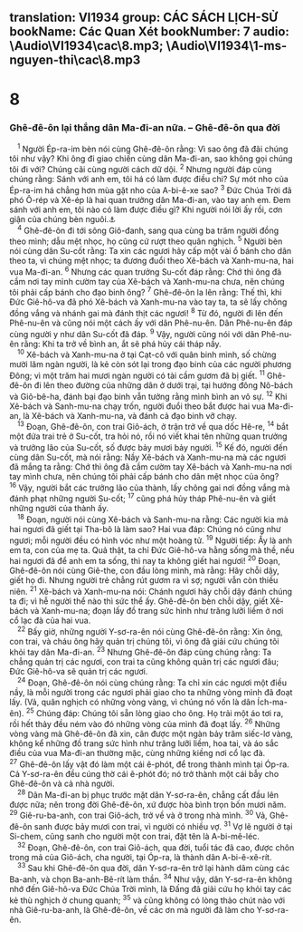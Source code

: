 translation: VI1934
group: CÁC SÁCH LỊCH-SỬ
bookName: Các Quan Xét 
bookNumber: 7
audio: \Audio\VI1934\cac\8.mp3; \Audio\VI1934\1-ms-nguyen-thi\cac\8.mp3
-------

<div class="title"><h1>8</h1><h3>Ghê-đê-ôn lại thắng dân Ma-đi-an nữa. – Ghê-đê-ôn qua đời</h3></div>
<span class="verse cac_8_1"> <sup>1</sup> Người Ép-ra-im bèn nói cùng Ghê-đê-ôn rằng: Vì sao ông đã đãi chúng tôi như vậy? Khi ông đi giao chiến cùng dân Ma-đi-an, sao không gọi chúng tôi đi với? Chúng cãi cùng người cách dữ dội. </span>
<span class="verse cac_8_2"><sup>2</sup> Nhưng người đáp cùng chúng rằng: Sánh với anh em, tôi há có làm được điều chi? Sự mót nho của Ép-ra-im há chẳng hơn mùa gặt nho của A-bi-ê-xe sao? </span>
<span class="verse cac_8_3"><sup>3</sup> Đức Chúa Trời đã phó Ô-rép và Xê-ép là hai quan trưởng dân Ma-đi-an, vào tay anh em. Đem sánh với anh em, tôi nào có làm được điều gì? Khi người nói lời ấy rồi, cơn giận của chúng bèn nguôi.<a data-toggle="tooltip" data-placement="bottom" title="Thi 83:11">⚓</a><br/></span>
<span class="verse cac_8_4"> <sup>4</sup> Ghê-đê-ôn đi tới sông Giô-đanh, sang qua cùng ba trăm người đồng theo mình; dẫu mệt nhọc, họ cũng cứ rượt theo quân nghịch. </span>
<span class="verse cac_8_5"><sup>5</sup> Người bèn nói cùng dân Su-cốt rằng: Ta xin các ngươi hãy cấp một vài ổ bánh cho dân theo ta, vì chúng mệt nhọc; ta đương đuổi theo Xê-bách và Xanh-mu-na, hai vua Ma-đi-an. </span>
<span class="verse cac_8_6"><sup>6</sup> Nhưng các quan trưởng Su-cốt đáp rằng: Chớ thì ông đã cầm nơi tay mình cườm tay của Xê-bách và Xanh-mu-na chưa, nên chúng tôi phải cấp bánh cho đạo binh ông? </span>
<span class="verse cac_8_7"><sup>7</sup> Ghê-đê-ôn la lên rằng: Thế thì, khi Đức Giê-hô-va đã phó Xê-bách và Xanh-mu-na vào tay ta, ta sẽ lấy chông đồng vắng và nhánh gai mà đánh thịt các ngươi! </span>
<span class="verse cac_8_8"><sup>8</sup> Từ đó, người đi lên đến Phê-nu-ên và cũng nói một cách ấy với dân Phê-nu-ên. Dân Phê-nu-ên đáp cùng người y như dân Su-cốt đã đáp. </span>
<span class="verse cac_8_9"><sup>9</sup> Vậy, người cũng nói với dân Phê-nu-ên rằng: Khi ta trở về bình an, ắt sẽ phá hủy cái tháp nầy. <br/></span>
<span class="verse cac_8_10"> <sup>10</sup> Xê-bách và Xanh-mu-na ở tại Cạt-cô với quân binh mình, số chừng mười lăm ngàn người, là kẻ còn sót lại trong đạo binh của các người phương Đông; vì một trăm hai mươi ngàn người có tài cầm gươm đã bị giết. </span>
<span class="verse cac_8_11"><sup>11</sup> Ghê-đê-ôn đi lên theo đường của những dân ở dưới trại, tại hướng đông Nô-bách và Giô-bê-ha, đánh bại đạo binh vẫn tưởng rằng mình bình an vô sự. </span>
<span class="verse cac_8_12"><sup>12</sup> Khi Xê-bách và Sanh-mu-na chạy trốn, người đuổi theo bắt được hai vua Ma-đi-an, là Xê-bách và Xanh-mu-na, và đánh cả đạo binh vỡ chạy. <br/></span>
<span class="verse cac_8_13"> <sup>13</sup> Đoạn, Ghê-đê-ôn, con trai Giô-ách, ở trận trở về qua dốc Hê-re, </span>
<span class="verse cac_8_14"><sup>14</sup> bắt một đứa trai trẻ ở Su-cốt, tra hỏi nó, rồi nó viết khai tên những quan trưởng và trưởng lão của Su-cốt, số được bảy mươi bảy người. </span>
<span class="verse cac_8_15"><sup>15</sup> Kế đó, người đến cùng dân Su-cốt, mà nói rằng: Nầy Xê-bách và Xanh-mu-na mà các ngươi đã mắng ta rằng: Chớ thì ông đã cầm cườm tay Xê-bách và Xanh-mu-na nơi tay mình chưa, nên chúng tôi phải cấp bánh cho dân mệt nhọc của ông? </span>
<span class="verse cac_8_16"><sup>16</sup> Vậy, người bắt các trưởng lão của thành, lấy chông gai nơi đồng vắng mà đánh phạt những người Su-cốt; </span>
<span class="verse cac_8_17"><sup>17</sup> cũng phá hủy tháp Phê-nu-ên và giết những người của thành ấy. <br/></span>
<span class="verse cac_8_18"> <sup>18</sup> Đoạn, người nói cùng Xê-bách và Sanh-mu-na rằng: Các người kia mà hai ngươi đã giết tại Tha-bô là làm sao? Hai vua đáp: Chúng nó cũng như ngươi; mỗi người đều có hình vóc như một hoàng tử. </span>
<span class="verse cac_8_19"><sup>19</sup> Người tiếp: Ấy là anh em ta, con của mẹ ta. Quả thật, ta chỉ Đức Giê-hô-va hằng sống mà thề, nếu hai ngươi đã để anh em ta sống, thì nay ta không giết hai ngươi! </span>
<span class="verse cac_8_20"><sup>20</sup> Đoạn, Ghê-đê-ôn nói cùng Giê-the, con đầu lòng mình, mà rằng: Hãy chỗi dậy, giết họ đi. Nhưng người trẻ chẳng rút gươm ra vì sợ; người vẫn còn thiếu niên. </span>
<span class="verse cac_8_21"><sup>21</sup> Xê-bách và Xanh-mu-na nói: Chánh ngươi hãy chỗi dậy đánh chúng ta đi; vì hễ người thể nào thì sức thể ấy. Ghê-đê-ôn bèn chỗi dậy, giết Xê-bách và Xanh-mu-na; đoạn lấy đồ trang sức hình như trăng lưỡi liềm ở nơi cổ lạc đà của hai vua. <br/></span>
<span class="verse cac_8_22"> <sup>22</sup> Bấy giờ, những người Y-sơ-ra-ên nói cùng Ghê-đê-ôn rằng: Xin ông, con trai, và cháu ông hãy quản trị chúng tôi, vì ông đã giải cứu chúng tôi khỏi tay dân Ma-đi-an. </span>
<span class="verse cac_8_23"><sup>23</sup> Nhưng Ghê-đê-ôn đáp cùng chúng rằng: Ta chẳng quản trị các ngươi, con trai ta cũng không quản trị các ngươi đâu; Đức Giê-hô-va sẽ quản trị các ngươi. <br/></span>
<span class="verse cac_8_24"> <sup>24</sup> Đoạn, Ghê-đê-ôn nói cùng chúng rằng: Ta chỉ xin các ngươi một điều nầy, là mỗi người trong các ngươi phải giao cho ta những vòng mình đã đoạt lấy. (Vả, quân nghịch có những vòng vàng, vì chúng nó vốn là dân Ích-ma-ên). </span>
<span class="verse cac_8_25"><sup>25</sup> Chúng đáp: Chúng tôi sẵn lòng giao cho ông. Họ trải một áo tơi ra, rồi hết thảy đều ném vào đó những vòng của mình đã đoạt lấy. </span>
<span class="verse cac_8_26"><sup>26</sup> Những vòng vàng mà Ghê-đê-ôn đã xin, cân được một ngàn bảy trăm siếc-lơ vàng, không kể những đồ trang sức hình như trăng lưỡi liềm, hoa tai, và áo sắc điều của vua Ma-đi-an thường mặc, cùng những kiềng nơi cổ lạc đà. </span>
<span class="verse cac_8_27"><sup>27</sup> Ghê-đê-ôn lấy vật đó làm một cái ê-phót, để trong thành mình tại Óp-ra. Cả Y-sơ-ra-ên đều cúng thờ cái ê-phót đó; nó trở thành một cái bẫy cho Ghê-đê-ôn và cả nhà người. <br/></span>
<span class="verse cac_8_28"> <sup>28</sup> Dân Ma-đi-an bị phục trước mặt dân Y-sơ-ra-ên, chẳng cất đầu lên được nữa; nên trong đời Ghê-đê-ôn, xứ được hòa bình trọn bốn mươi năm. </span>
<span class="verse cac_8_29"><sup>29</sup> Giê-ru-ba-anh, con trai Giô-ách, trở về và ở trong nhà mình. </span>
<span class="verse cac_8_30"><sup>30</sup> Vả, Ghê-đê-ôn sanh được bảy mươi con trai, vì người có nhiều vợ. </span>
<span class="verse cac_8_31"><sup>31</sup> Vợ lẽ người ở tại Si-chem, cũng sanh cho người một con trai, đặt tên là A-bi-mê-léc. <br/></span>
<span class="verse cac_8_32"> <sup>32</sup> Đoạn, Ghê-đê-ôn, con trai Giô-ách, qua đời, tuổi tác đã cao, được chôn trong mả của Giô-ách, cha người, tại Óp-ra, là thành dân A-bi-ê-xê-rít. <br/></span>
<span class="verse cac_8_33"> <sup>33</sup> Sau khi Ghê-đê-ôn qua đời, dân Y-sơ-ra-ên trở lại hành dâm cùng các Ba-anh, và chọn Ba-anh-Bê-rít làm thần. </span>
<span class="verse cac_8_34"><sup>34</sup> Như vậy, dân Y-sơ-ra-ên không nhớ đến Giê-hô-va Đức Chúa Trời mình, là Đấng đã giải cứu họ khỏi tay các kẻ thù nghịch ở chung quanh; </span>
<span class="verse cac_8_35"><sup>35</sup> và cũng không có lòng thảo chút nào với nhà Giê-ru-ba-anh, là Ghê-đê-ôn, về các ơn mà người đã làm cho Y-sơ-ra-ên. <br/></span>
